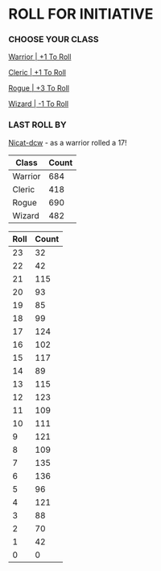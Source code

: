 # ROLL FOR INITIATIVE
### CHOOSE YOUR CLASS

[Warrior | +1 To Roll](https://github.com/benjaminsampica/benjaminsampica/issues/new?title=roll%7Cwarrior&body=Just+click+%27Submit+new+issue%27.)

[Cleric | +1 To Roll](https://github.com/benjaminsampica/benjaminsampica/issues/new?title=roll%7Ccleric&body=Just+click+%27Submit+new+issue%27.)

[Rogue | +3 To Roll](https://github.com/benjaminsampica/benjaminsampica/issues/new?title=roll%7Crogue&body=Just+click+%27Submit+new+issue%27.)

[Wizard | -1 To Roll](https://github.com/benjaminsampica/benjaminsampica/issues/new?title=roll%7Cwizard&body=Just+click+%27Submit+new+issue%27.)
### LAST ROLL BY
[Nicat-dcw](https://www.github.com/Nicat-dcw) - as a warrior rolled a 17!

|Class|Count|
|-|-|
|Warrior|684|
|Cleric|418|
|Rogue|690|
|Wizard|482|

|Roll|Count|
|-|-|
|23|32
|22|42
|21|115
|20|93
|19|85
|18|99
|17|124
|16|102
|15|117
|14|89
|13|115
|12|123
|11|109
|10|111
|9|121
|8|109
|7|135
|6|136
|5|96
|4|121
|3|88
|2|70
|1|42
|0|0
